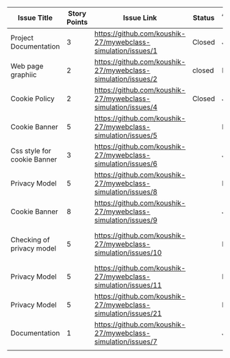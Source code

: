 | Issue Title                 | Story Points | Issue Link | Status | Assigned To | Assigned On | Completed On | Category                                 | Status Notes                             |
|-----------------------------|--------------|------------|--------|-------------|-------------|--------------|------------------------------------------|------------------------------------------|
| Project Documentation       |   3   | https://github.com/koushik-27/mywebclass-simulation/issues/1 | Closed | Joseph      | 27/03/23    | 27/03/23     | Documentation                            | added Documentation                      |
| Web page graphiic           |      2        |  https://github.com/koushik-27/mywebclass-simulation/issues/2          | closed | Koushik     | 27/03/23    | 27/03/23     | updated grahic on Homepage               | updated grahic on Homepage               |
| Cookie Policy               |         2     |      https://github.com/koushik-27/mywebclass-simulation/issues/4      | Closed | Joseph      | 27/03/23    | 27/03/23     | added Cookie Policy                      | added Cookie Policy                      |
| Cookie Banner               |       5       |      https://github.com/koushik-27/mywebclass-simulation/issues/5      |        | KOushik     | 27/03/23    | 27/03/23     | Added cookie banner in main.js           | Added cookie banner in main.js           |
| Css style for cookie Banner |        3      | https://github.com/koushik-27/mywebclass-simulation/issues/6           |        | Joseph      | 27/03/23    | 27/03/23     | Added css style for cookie banner        | Added css style for cookie banner        |
| Privacy Model               |     5         |  https://github.com/koushik-27/mywebclass-simulation/issues/8          |        | KOushik     | 27/03/23    | 27/03/23     | appearance of privacy model              | appearance of privacy model              |
| Cookie Banner               |     8        |    https://github.com/koushik-27/mywebclass-simulation/issues/9        |        | Joseph      | 27/03/23    | 27/03/23     | Checking cookie Banner                   | Checking cookie Banner                   |
| Checking of privacy model   |       5       |       https://github.com/koushik-27/mywebclass-simulation/issues/10     |        | Koushik     | 27/03/23    | 27/03/23     | Checking   agree/degree of privacy Model | Checking   agree/degree of privacy Model |
| Privacy Model               |      5        |   https://github.com/koushik-27/mywebclass-simulation/issues/11        |        | Koushik     | 27/03/23    | 27/03/23     | Checking link navigation privacy model   | Checking link navigation privacy model   |
| Privacy Model               |       5       |     https://github.com/koushik-27/mywebclass-simulation/issues/21       |        | Koushik     | 27/03/23    | 27/03/23     | Checking Privacy model on homepage       | Checking Privacy model on homepage       |
| Documentation               |      1       |   https://github.com/koushik-27/mywebclass-simulation/issues/7         |        | Joseph      | 28/03/23    | 28/03/23     | Added Productivity log                   | Added Productivity    log                |
|                             |              |            |        |             |             |              |                                          |                                          |
